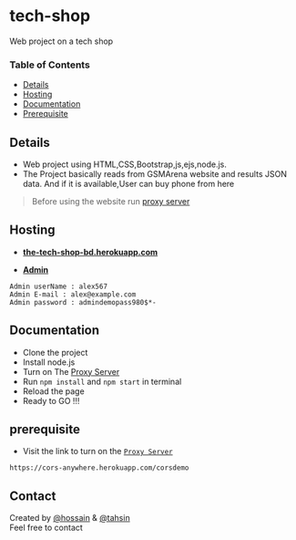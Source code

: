 # tech-shop
Web project on  a tech shop 

### Table of Contents
* [Details](#Details)
* [Hosting](#Hosting)
* [Documentation](#Documentation)
* [Prerequisite](#prerequisite)


## Details
- Web project using HTML,CSS,Bootstrap,js,ejs,node.js.
- The Project basically reads from GSMArena website and results JSON data.
And if it is available,User can buy phone from here
> Before using the website run [proxy server](https://cors-anywhere.herokuapp.com/corsdemo) 

## Hosting
- [**the-tech-shop-bd.herokuapp.com**](https://the-tech-shop-bd.herokuapp.com/) 
  <br>

- [**Admin**](https://the-tech-shop-bd.herokuapp.com/admin) 
```
Admin userName : alex567
Admin E-mail : alex@example.com
Admin password : admindemopass980$*-
```
  
## Documentation
- Clone the project <br>
- Install node.js
- Turn on The [Proxy Server](#prerequisite) <br>
- Run `npm install` and `npm start` in terminal <br>
- Reload the page <br>
- Ready to GO !!! <br>


## prerequisite
- Visit the link to turn on the [`Proxy Server`](https://cors-anywhere.herokuapp.com/corsdemo)
```
https://cors-anywhere.herokuapp.com/corsdemo

 ```
## Contact
Created by [@hossain](https://www.linkedin.com/in/hossain-ahamed/) & [@tahsin](https://www.linkedin.com/in/gzm-fuad-tahsin-216b9b223/) <br>
Feel free to contact
